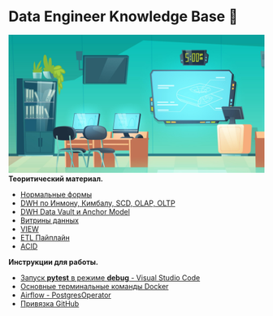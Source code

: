 # Data Engineer Knowledge Base 💾
![avatar](/image/avatar.png)
**Теоритический материал.**
 - [Нормальные формы](/DWH/NF.md)
 - [DWH по Инмону, Кимбалу, SCD, OLAP, OLTP](/DWH/dwh_theory.md)
 - [DWH Data Vault и Anchor Model](/DWH/dwh_data_vault_anchor_modeling.md)
 - [Витрины данных](/datamart/data_mart.md)
 - [VIEW](/datamart/view.md)
 - [ETL Пайплайн](/ETL/etl.md)
 - [ACID](/ACID/ACID.md)

**Инструкции для работы.** 
- [Запуск **pytest** в режиме **debug** - Visual Studio Code](/VScode/debug_pytest.md)
- [Основные терминальные команды Docker](/docker/commands.md)
- [Airflow - PostgresOperator](/airflow/postgres_operator.md)
- [Привязка GitHub](/GitHub/ssh-keygen.md)
